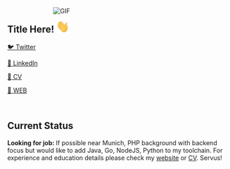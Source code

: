 <img align="right" alt="GIF" src="https://media.giphy.com/media/13HgwGsXF0aiGY/giphy.gif"  width="400" />

## Title Here! <img src="https://github.com/murat-yuksel/murat-yuksel/blob/master/Hi.gif?raw=true" width="30px">

<a href="https://twitter.com/muratyukselnet" target="_blank">:bird: Twitter</a> 

<a href="https://www.linkedin.com/in/muratyukselnet/" target="_blank">:busts_in_silhouette: LinkedIn</a> 

<a href="https://docs.google.com/document/d/190iUcDvHUwNc2sGofbqZvvGMxeHtx5UZ0Ugts7yiwRw" target="_blank">:page_with_curl: CV</a> 

<a href="https://muratyuksel.net/" target="_blank">:link: WEB</a>

<br />

## Current Status
**Looking for job:** If possible near Munich, PHP background with backend focus but would like to add Java, Go, NodeJS, Python to my toolchain. For experience and education details please check my <a href="https://muratyuksel.net/" target="_blank">website</a> or <a href="https://docs.google.com/document/d/190iUcDvHUwNc2sGofbqZvvGMxeHtx5UZ0Ugts7yiwRw" target="_blank">CV</a>. Servus!
